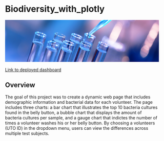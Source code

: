 # Biodiversity_with_plotly

![belly_button_results](/Biodiversity.png)

[Link to deployed dashboard](https://odellrb.github.io/Biodiversity_with_plotly/)

## Overview
The goal of this project was to create a dynamic web page that includes demographic information and bacterial data for each volunteer. The page includes three charts: a bar chart that illustrates the top 10 bacteria cultures found in the belly button, a bubble chart that displays the amount of bacteria cultures per sample, and a gauge chart that indictes the number of times a volunteer washes his or her belly button. By choosing a volunteers (UTO ID) in the dropdown menu, users can view the differences across multiple test subjects.
